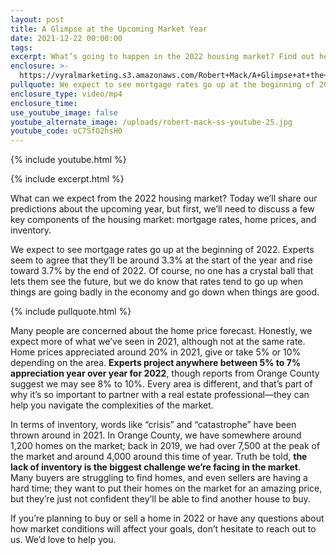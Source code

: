 ```yaml
---
layout: post
title: A Glimpse at the Upcoming Market Year
date: 2021-12-22 00:00:00
tags:
excerpt: What’s going to happen in the 2022 housing market? Find out here.
enclosure: >-
  https://vyralmarketing.s3.amazonaws.com/Robert+Mack/A+Glimpse+at+the+Upcoming+Market+Year+(1).mp4
pullquote: We expect to see mortgage rates go up at the beginning of 2022.
enclosure_type: video/mp4
enclosure_time:
use_youtube_image: false
youtube_alternate_image: /uploads/robert-mack-ss-youtube-25.jpg
youtube_code: oC7SfO2hsH0
---
```

{% include youtube.html %}

{% include excerpt.html %}

What can we expect from the 2022 housing market? Today we’ll share our predictions about the upcoming year, but first, we’ll need to discuss a few key components of the housing market: mortgage rates, home prices, and inventory.

We expect to see mortgage rates go up at the beginning of 2022. Experts seem to agree that they’ll be around 3.3% at the start of the year and rise toward 3.7% by the end of 2022. Of course, no one has a crystal ball that lets them see the future, but we do know that rates tend to go up when things are going badly in the economy and go down when things are good.

{% include pullquote.html %}

Many people are concerned about the home price forecast. Honestly, we expect more of what we’ve seen in 2021, although not at the same rate. Home prices appreciated around 20% in 2021, give or take 5% or 10% depending on the area. **Experts project anywhere between 5% to 7% appreciation year over year for 2022**, though reports from Orange County suggest we may see 8% to 10%. Every area is different, and that’s part of why it’s so important to partner with a real estate professional—they can help you navigate the complexities of the market.

In terms of inventory, words like “crisis” and “catastrophe” have been thrown around in 2021. In Orange County, we have somewhere around 1,200 homes on the market; back in 2019, we had over 7,500 at the peak of the market and around 4,000 around this time of year. Truth be told, **the lack of inventory is the biggest challenge we’re facing in the market**. Many buyers are struggling to find homes, and even sellers are having a hard time; they want to put their homes on the market for an amazing price, but they’re just not confident they’ll be able to find another house to buy.

If you’re planning to buy or sell a home in 2022 or have any questions about how market conditions will affect your goals, don’t hesitate to reach out to us. We’d love to help you.
